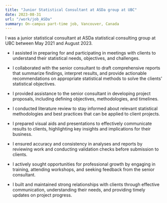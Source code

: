 ```yaml
---
title: "Junior Statistical Consultant at ASDa group at UBC"
date: 2023-08-31
url: "/work/job_ASDa"
summary: On-campus part-time job, Vancouver, Canada
---
```


I was a junior statistical consultant at ASDa statistical consulting group at UBC between May 2021 and August 2023.

- I assisted in preparing for and participating in meetings with clients to understand their statistical needs, objectives, and challenges.

- I collaborated with the senior consultant to draft comprehensive reports that summarize findings, interpret results, and provide actionable recommendations on appropriate statistical methods to solve the clients' statistical objectives.

- I provided assistance to the senior consultant in developing project proposals, including defining objectives, methodologies, and timelines.

- I conducted literature review to stay informed about relevant statistical methodologies and best practices that can be applied to client projects.

- I prepared visual aids and presentations to effectively communicate results to clients, highlighting key insights and implications for their business.

- I ensured accuracy and consistency in analyses and reports by reviewing work and conducting validation checks before submission to clients.

- I actively sought opportunities for professional growth by engaging in training, attending workshops, and seeking feedback from the senior consultant.

- I built and maintained strong relationships with clients through effective communication, understanding their needs, and providing timely updates on project progress.
